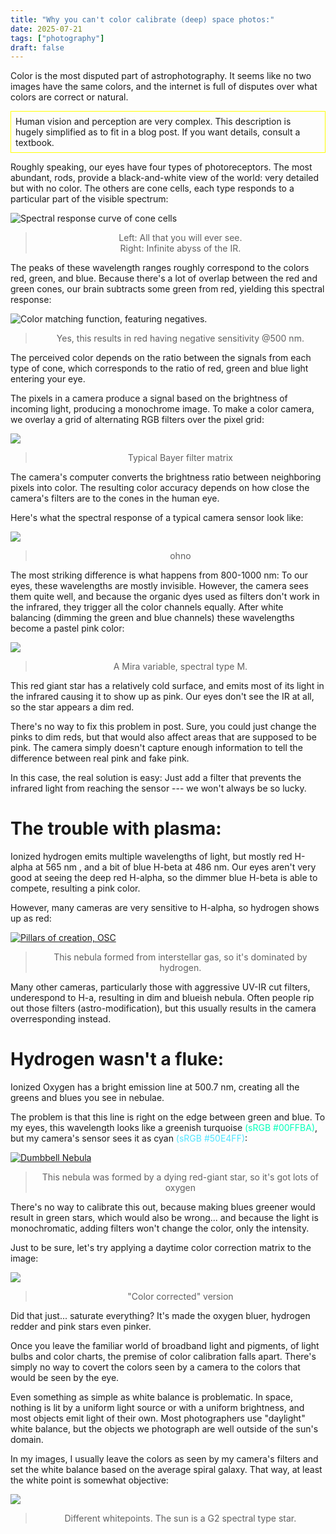 ```yaml
---
title: "Why you can't color calibrate (deep) space photos:"
date: 2025-07-21
tags: ["photography"]
draft: false
---
```


Color is the most disputed part of astrophotography. 
It seems like no two images have the same colors, and the internet is full of disputes over what colors are correct or natural. 

<!-- Meat -->

<div style="border: 1px solid; border-color: yellow; padding: 0.5em;">
Human vision and perception are very complex.
This description is hugely simplified as to fit in a blog post.
If you want details, consult a textbook.
</div>

Roughly speaking, our eyes have four types of photoreceptors.
The most abundant, rods, provide a black-and-white view of the world: very detailed but with no color.
The others are cone cells, each type responds to a particular part of the visible spectrum:

![Spectral response curve of cone cells](cone.png)
> <center>Left: All that you will ever see.<br>Right: Infinite abyss of the IR.</center>

The peaks of these wavelength ranges roughly correspond to the colors red, green, and blue.
Because there's a lot of overlap between the red and green cones, our brain subtracts some green from red, yielding this spectral response:

![Color matching function, featuring negatives.](cmf.png)
> <center>Yes, this results in red having negative sensitivity @500 nm. </center>

The perceived color depends on the ratio between the signals from each type of cone, which corresponds to the ratio of red, green and blue light entering your eye.

<!-- Robots -->

The pixels in a camera produce a signal based on the brightness of incoming light, producing a monochrome image.
To make a color camera, we overlay a grid of alternating RGB filters over the pixel grid:

![](bayer.png)
> <center>Typical Bayer filter matrix</center>

The camera's computer converts the brightness ratio between neighboring pixels into color.
The resulting color accuracy depends on how close the camera's filters are to the cones in the human eye. 

Here's what the spectral response of a typical camera sensor look like:

![](imx533.png)
> <center> ohno </center>

<!-- IR -->

The most striking difference is what happens from 800-1000 nm:
To our eyes, these wavelengths are mostly invisible.
However, the camera sees them quite well, and because the organic dyes used as filters don't work in the infrared, they trigger all the color channels equally.
After white balancing (dimming the green and blue channels) these wavelengths become a pastel pink color:

![](purple_star.jpg)
> <center>A Mira variable, spectral type M.</center>

This red giant star has a relatively cold surface, and emits most of its light in the infrared causing it to show up as pink.
Our eyes don't see the IR at all, so the star appears a dim red.

There's no way to fix this problem in post. 
Sure, you could just change the pinks to dim reds, but that would also affect areas that are supposed to be pink.
The camera simply doesn't capture enough information to tell the difference between real pink and fake pink.

In this case, the real solution is easy: Just add a filter that prevents the infrared light from reaching the sensor
--- we won't always be so lucky.

# The trouble with plasma:

Ionized hydrogen emits multiple wavelengths of light, but mostly red H-alpha at 565 nm , and a bit of blue H-beta at 486 nm.
Our eyes aren't very good at seeing the deep red H-alpha, so the dimmer blue H-beta is able to compete, resulting a pink color. 

However, many cameras are very sensitive to H-alpha, so hydrogen shows up as red:

[![Pillars of creation, OSC](pillars.jpg)](/astro/m16/)
> <center>This nebula formed from interstellar gas, so it's dominated by hydrogen.</center>

Many other cameras, particularly those with aggressive UV-IR cut filters, underespond to H-a, resulting in dim and blueish nebula. 
Often people rip out those filters (astro-modification), but this usually results in the camera overresponding instead. 

# Hydrogen wasn't a fluke:

Ionized Oxygen has a bright emission line at 500.7 nm, creating all the greens and blues you see in nebulae. 

The problem is that this line is right on the edge between green and blue.
To my eyes, this wavelength looks like a greenish turquoise <span style="color: #00FFBA">(sRGB #00FFBA)</span>,
but my camera's sensor sees it as cyan <span style="color: #50E4FF">(sRGB #50E4FF)</span>:

[![Dumbbell Nebula](m27.jpg)](/astro/m27/)
> <center>This nebula was formed by a dying red-giant star, so it's got lots of oxygen</center>

There's no way to calibrate this out, because making blues greener would result in green stars, which would also be wrong...
and because the light is monochromatic, adding filters won't change the color, only the intensity.

Just to be sure, let's try applying a daytime color correction matrix to the image:

[![](m27_2.jpg)](/astro/m27/)
> <center>"Color corrected" version</center>

Did that just... saturate everything?
It's made the oxygen bluer, hydrogen redder and pink stars even pinker.

Once you leave the familiar world of broadband light and pigments, of light bulbs and color charts, the premise of color calibration falls apart.
There's simply no way to covert the colors seen by a camera to the colors that would be seen by the eye.

Even something as simple as white balance is problematic.
In space, nothing is lit by a uniform light source or with a uniform brightness, and most objects emit light of their own. 
Most photographers use "daylight" white balance, but the objects we photograph are well outside of the sun's domain. 

In my images, I usually leave the colors as seen by my camera's filters and set the white balance based on the average spiral galaxy. 
That way, at least the white point is somewhat objective:

[![](balance.jpg)](/astro/m51/)
> <center>Different whitepoints. The sun is a G2 spectral type star.<center>
